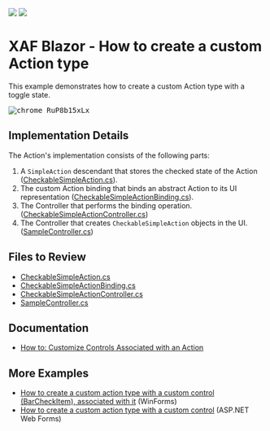 <!-- default badges list -->
[![](https://img.shields.io/badge/Open_in_DevExpress_Support_Center-FF7200?style=flat-square&logo=DevExpress&logoColor=white)](https://supportcenter.devexpress.com/ticket/details/T1101292)
[![](https://img.shields.io/badge/📖_How_to_use_DevExpress_Examples-e9f6fc?style=flat-square)](https://docs.devexpress.com/GeneralInformation/403183)
<!-- default badges end -->

# XAF Blazor - How to create a custom Action type

This example demonstrates how to create a custom Action type with a toggle state. 

<kbd>![chrome_RuP8b15xLx](https://github.com/DevExpress-Examples/xaf-custom-action-type-blazor/assets/14300209/ea644d45-b306-48d5-b6c9-d4230ca5fa03)</kbd>

## Implementation Details

The Action's implementation consists of the following parts:

1. A `SimpleAction` descendant that stores the checked state of the Action ([CheckableSimpleAction.cs](CS/CustomActionSolution/CustomActionSolution.Blazor.Server/CustomAction/CheckableSimpleAction.cs)). 
2. The custom Action binding that binds an abstract Action to its UI representation ([CheckableSimpleActionBinding.cs](CS/CustomActionSolution/CustomActionSolution.Blazor.Server/CustomAction/CheckableSimpleActionBinding.cs)).
3. The Controller that performs the binding operation. ([CheckableSimpleActionController.cs](CS/CustomActionSolution/CustomActionSolution.Blazor.Server/Controllers/CheckableSimpleActionController.cs))
4. The Controller that creates `CheckableSimpleAction` objects in the UI. ([SampleController.cs](CS/CustomActionSolution/CustomActionSolution.Blazor.Server/Controllers/SampleController.cs))

## Files to Review

* [CheckableSimpleAction.cs](CS/CustomActionSolution/CustomActionSolution.Blazor.Server/CustomAction/CheckableSimpleAction.cs) 
* [CheckableSimpleActionBinding.cs](CS/CustomActionSolution/CustomActionSolution.Blazor.Server/CustomAction/CheckableSimpleActionBinding.cs) 
* [CheckableSimpleActionController.cs](CS/CustomActionSolution/CustomActionSolution.Blazor.Server/Controllers/CheckableSimpleActionController.cs) 
* [SampleController.cs](CS/CustomActionSolution/CustomActionSolution.Blazor.Server/Controllers/SampleController.cs)

## Documentation
* [How to: Customize Controls Associated with an Action](https://docs.devexpress.com/eXpressAppFramework/113183/ui-construction/controllers-and-actions/actions/how-to-customize-action-controls)

## More Examples
* [How to create a custom action type with a custom control (BarCheckItem), associated with it](https://github.com/DevExpress-Examples/XAF_how-to-create-a-custom-action-type-with-a-custom-control-barcheckitem-associated-with-it-e1977) (WinForms)
* [How to create a custom action type with a custom control](https://github.com/DevExpress-Examples/XAF_how-to-create-a-custom-action-with-a-custom-control-in-xaf-aspnet-application-e4357) (ASP.NET Web Forms)
